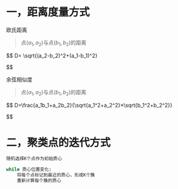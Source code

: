 # 一，距离度量方式

欧氏距离

> 点$(a_1,a_2)$与点$(b_1,b_2)$的距离

$$
D= \sqrt{(a_2-b_2)^2+(a_1-b_1)^2}

$$

余弦相似度

> 点$(a_1,a_2)$与点$(b_1,b_2)$的距离

$$
D=\frac{a_1b_1+a_2b_2}{\sqrt{a_1^2+a_2^2}×\sqrt{b_1^2+b_2^2}}

$$

# 二，聚类点的迭代方式

```python
随机选择K个点作为初始质心 

while 质心位置变化:  
    将每个点标记到最近的质心，形成K个簇
    重新计算每个簇的质心
```
